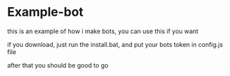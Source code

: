 # Example-bot
this is an example of how i make bots, you can use this if you want


if you download, just run the install.bat, and put your bots token in config.js file

after that you should be good to go
